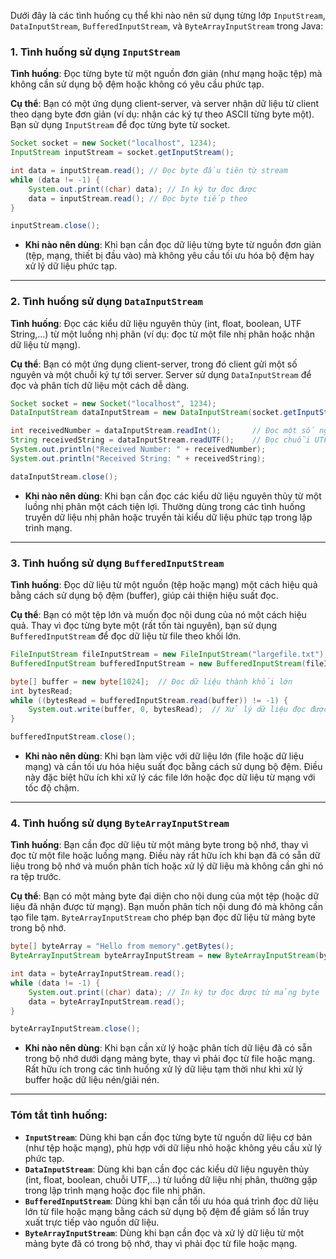 Dưới đây là các tình huống cụ thể khi nào nên sử dụng từng lớp `InputStream`, `DataInputStream`, `BufferedInputStream`, và `ByteArrayInputStream` trong Java:

### 1. **Tình huống sử dụng `InputStream`**

**Tình huống**: Đọc từng byte từ một nguồn đơn giản (như mạng hoặc tệp) mà không cần sử dụng bộ đệm hoặc không có yêu cầu phức tạp.

**Cụ thể**: Bạn có một ứng dụng client-server, và server nhận dữ liệu từ client theo dạng byte đơn giản (ví dụ: nhận các ký tự theo ASCII từng byte một). Bạn sử dụng `InputStream` để đọc từng byte từ socket.

```java
Socket socket = new Socket("localhost", 1234);
InputStream inputStream = socket.getInputStream();

int data = inputStream.read(); // Đọc byte đầu tiên từ stream
while (data != -1) {
    System.out.print((char) data); // In ký tự đọc được
    data = inputStream.read(); // Đọc byte tiếp theo
}

inputStream.close();
```

- **Khi nào nên dùng**: Khi bạn cần đọc dữ liệu từng byte từ nguồn đơn giản (tệp, mạng, thiết bị đầu vào) mà không yêu cầu tối ưu hóa bộ đệm hay xử lý dữ liệu phức tạp.

---

### 2. **Tình huống sử dụng `DataInputStream`**

**Tình huống**: Đọc các kiểu dữ liệu nguyên thủy (int, float, boolean, UTF String,...) từ một luồng nhị phân (ví dụ: đọc từ một file nhị phân hoặc nhận dữ liệu từ mạng).

**Cụ thể**: Bạn có một ứng dụng client-server, trong đó client gửi một số nguyên và một chuỗi ký tự tới server. Server sử dụng `DataInputStream` để đọc và phân tích dữ liệu một cách dễ dàng.

```java
Socket socket = new Socket("localhost", 1234);
DataInputStream dataInputStream = new DataInputStream(socket.getInputStream());

int receivedNumber = dataInputStream.readInt();       // Đọc một số nguyên
String receivedString = dataInputStream.readUTF();    // Đọc chuỗi UTF
System.out.println("Received Number: " + receivedNumber);
System.out.println("Received String: " + receivedString);

dataInputStream.close();
```

- **Khi nào nên dùng**: Khi bạn cần đọc các kiểu dữ liệu nguyên thủy từ một luồng nhị phân một cách tiện lợi. Thường dùng trong các tình huống truyền dữ liệu nhị phân hoặc truyền tải kiểu dữ liệu phức tạp trong lập trình mạng.

---

### 3. **Tình huống sử dụng `BufferedInputStream`**

**Tình huống**: Đọc dữ liệu từ một nguồn (tệp hoặc mạng) một cách hiệu quả bằng cách sử dụng bộ đệm (buffer), giúp cải thiện hiệu suất đọc.

**Cụ thể**: Bạn có một tệp lớn và muốn đọc nội dung của nó một cách hiệu quả. Thay vì đọc từng byte một (rất tốn tài nguyên), bạn sử dụng `BufferedInputStream` để đọc dữ liệu từ file theo khối lớn.

```java
FileInputStream fileInputStream = new FileInputStream("largefile.txt");
BufferedInputStream bufferedInputStream = new BufferedInputStream(fileInputStream);

byte[] buffer = new byte[1024];  // Đọc dữ liệu thành khối lớn
int bytesRead;
while ((bytesRead = bufferedInputStream.read(buffer)) != -1) {
    System.out.write(buffer, 0, bytesRead);  // Xử lý dữ liệu đọc được
}

bufferedInputStream.close();
```

- **Khi nào nên dùng**: Khi bạn làm việc với dữ liệu lớn (file hoặc dữ liệu mạng) và cần tối ưu hóa hiệu suất đọc bằng cách sử dụng bộ đệm. Điều này đặc biệt hữu ích khi xử lý các file lớn hoặc đọc dữ liệu từ mạng với tốc độ chậm.

---

### 4. **Tình huống sử dụng `ByteArrayInputStream`**

**Tình huống**: Bạn cần đọc dữ liệu từ một mảng byte trong bộ nhớ, thay vì đọc từ một file hoặc luồng mạng. Điều này rất hữu ích khi bạn đã có sẵn dữ liệu trong bộ nhớ và muốn phân tích hoặc xử lý dữ liệu mà không cần ghi nó ra tệp trước.

**Cụ thể**: Bạn có một mảng byte đại diện cho nội dung của một tệp (hoặc dữ liệu đã nhận được từ mạng). Bạn muốn phân tích nội dung đó mà không cần tạo file tạm. `ByteArrayInputStream` cho phép bạn đọc dữ liệu từ mảng byte trong bộ nhớ.

```java
byte[] byteArray = "Hello from memory".getBytes();
ByteArrayInputStream byteArrayInputStream = new ByteArrayInputStream(byteArray);

int data = byteArrayInputStream.read();
while (data != -1) {
    System.out.print((char) data); // In ký tự đọc được từ mảng byte
    data = byteArrayInputStream.read();
}

byteArrayInputStream.close();
```

- **Khi nào nên dùng**: Khi bạn cần xử lý hoặc phân tích dữ liệu đã có sẵn trong bộ nhớ dưới dạng mảng byte, thay vì phải đọc từ file hoặc mạng. Rất hữu ích trong các tình huống xử lý dữ liệu tạm thời như khi xử lý buffer hoặc dữ liệu nén/giải nén.

---

### Tóm tắt tình huống:

- **`InputStream`**: Dùng khi bạn cần đọc từng byte từ nguồn dữ liệu cơ bản (như tệp hoặc mạng), phù hợp với dữ liệu nhỏ hoặc không yêu cầu xử lý phức tạp.
- **`DataInputStream`**: Dùng khi bạn cần đọc các kiểu dữ liệu nguyên thủy (int, float, boolean, chuỗi UTF,...) từ luồng dữ liệu nhị phân, thường gặp trong lập trình mạng hoặc đọc file nhị phân.
- **`BufferedInputStream`**: Dùng khi bạn cần tối ưu hóa quá trình đọc dữ liệu lớn từ file hoặc mạng bằng cách sử dụng bộ đệm để giảm số lần truy xuất trực tiếp vào nguồn dữ liệu.
- **`ByteArrayInputStream`**: Dùng khi bạn cần đọc và xử lý dữ liệu từ một mảng byte đã có trong bộ nhớ, thay vì phải đọc từ file hoặc mạng.
